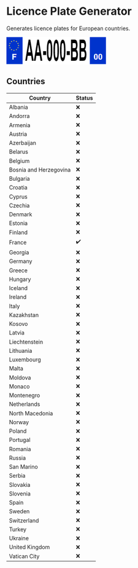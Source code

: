# Licence Plate Generator

Generates licence plates for European countries.

<img src="https://raw.githubusercontent.com/guillaumeguerin/LicencePlate/master/french.png">

## Countries

|Country|Status|
|---|---|
|Albania|❌|
|Andorra|❌|
|Armenia|❌|
|Austria|❌|
|Azerbaijan|❌|
|Belarus|❌|
|Belgium|❌|
|Bosnia and Herzegovina|❌|
|Bulgaria|❌|
|Croatia|❌|
|Cyprus|❌|
|Czechia|❌|
|Denmark|❌|
|Estonia|❌|
|Finland|❌|
|France|✔️|
|Georgia|❌|
|Germany|❌|
|Greece|❌|
|Hungary|❌|
|Iceland|❌|
|Ireland|❌|
|Italy|❌|
|Kazakhstan|❌|
|Kosovo|❌|
|Latvia|❌|
|Liechtenstein|❌|
|Lithuania|❌|
|Luxembourg|❌|
|Malta|❌|
|Moldova|❌|
|Monaco|❌|
|Montenegro|❌|
|Netherlands|❌|
|North Macedonia|❌|
|Norway|❌|
|Poland|❌|
|Portugal|❌|
|Romania|❌|
|Russia|❌|
|San Marino|❌|
|Serbia|❌|
|Slovakia|❌|
|Slovenia|❌|
|Spain|❌|
|Sweden|❌|
|Switzerland|❌|
|Turkey|❌|
|Ukraine|❌|
|United Kingdom|❌|
|Vatican City|❌|